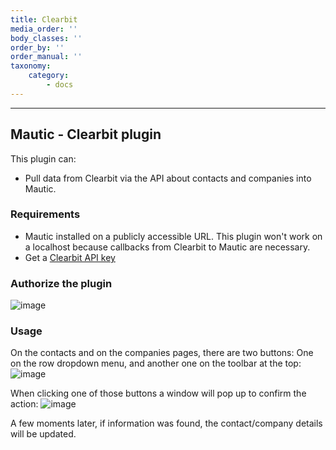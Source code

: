 ```yaml
---
title: Clearbit
media_order: ''
body_classes: ''
order_by: ''
order_manual: ''
taxonomy:
    category:
        - docs
---
```


-------------------

## Mautic - Clearbit plugin

This plugin can:

- Pull data from Clearbit via the API about contacts and companies into Mautic.

### Requirements

- Mautic installed on a publicly accessible URL. This plugin won't work on a localhost because callbacks from Clearbit to Mautic are necessary.
- Get a [Clearbit API key](https://dashboard.clearbit.com/signup)

### Authorize the plugin
![image](connectwiseauth.png)

### Usage
On the contacts and on the companies pages, there are two buttons: One on the row dropdown menu, and another one on the toolbar at the top:
![image](https://cloud.githubusercontent.com/assets/2924026/20488164/b0337e3a-afcb-11e6-8994-c213c9852632.png)

When clicking one of those buttons a window will pop up to confirm the action:
![image](https://cloud.githubusercontent.com/assets/2924026/20521597/8f7e8ec2-b071-11e6-99c2-590cb90c227f.png)

A few moments later, if information was found, the contact/company details will be updated.
